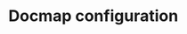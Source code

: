 <!--
/**
 * @name            Configuration
 * @namespace       doc.docmap
 * @type            Markdown
 * @platform        md
 * @status          stable
 * @menu            Documentation / Docmap           /doc/docmap/configuration
 *
 * @since           2.0.0
 * @author    Olivier Bossel <olivier.bossel@gmail.com> (https://olivierbossel.com)
 */
-->

<!-- image -->

<!-- header -->
##### 



# Docmap configuration

